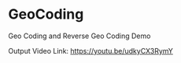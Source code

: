# GeoCoding
Geo Coding and Reverse Geo Coding Demo

Output Video Link: https://youtu.be/udkyCX3RymY
